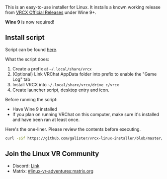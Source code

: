 This is an easy-to-use installer for Linux. It installs a known working release from [VRCX Official Releases](https://github.com/vrcx-team/VRCX/releases) under Wine 9+.

**Wine 9** is now required!

## Install script

Script can be found [here](install-vrcx.sh).

What the script does:
1. Create a prefix at `~/.local/share/vrcx`
1. (Optional) Link VRChat AppData folder into prefix to enable the "Game Log" tab
1. Install VRCX into `~/.local/share/vrcx/drive_c/vrcx`
1. Create launcher script, desktop entry and icon.

Before running the script:
- Have Wine 9 installed
- If you plan on running VRChat on this computer, make sure it's installed and have been ran at least once.



Here's the one-liner. Please review the contents before executing.
```bash
curl -sSf https://github.com/galister/vrcx-linux-installer/blob/master/install-vrcx.sh | bash
```

## Join the Linux VR Community

- Discord: [Link](https://discord.gg/dCJhT8eEUG)
- Matrix: [#linux-vr-adventures:matrix.org](https://matrix.to/#/#linux-vr-adventures:matrix.org)
